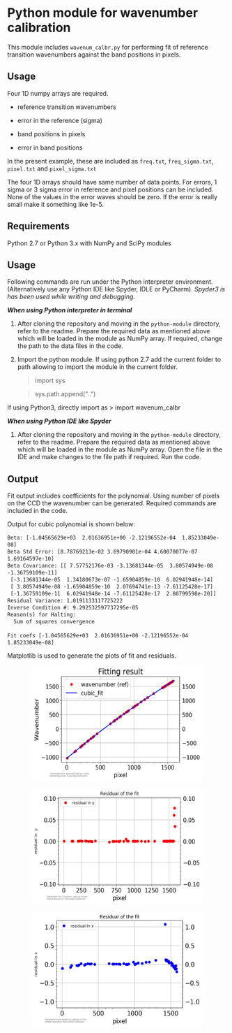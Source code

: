 # Python module for wavenumber calibration

This module includes `wavenum_calbr.py` for performing fit of  reference transition wavenumbers against the band positions in pixels.  

Usage
----------------
Four 1D numpy arrays are required.
  - reference  transition wavenumbers
  - error in  the reference (sigma)

  - band positions in pixels
  - error in band  positions  

In the present example, these are included as `freq.txt`, `freq_sigma.txt`, `pixel.txt` and `pixel_sigma.txt`  

The four 1D arrays  should have same number  of data points. For errors,  1 sigma or 3  sigma error in  reference  and pixel  positions can be included. None of the  values in the error  waves  should be zero. If the error is really  small make it something like 1e-5.



Requirements
----------------
Python 2.7 or Python 3.x with NumPy  and SciPy modules

Usage
----------------
Following commands are run under the Python interpreter environment. (Alternatively use any Python IDE like Spyder, IDLE or PyCharm). *Spyder3 is has been used while writing and debugging.*

***When using Python interpreter in terminal***

1. After cloning the repository and moving in the `python-module` directory,  refer to the readme.  Prepare the required data as mentioned above which will be loaded in the module  as NumPy array. If required, change the path to the data files in the code.  

2. Import the python module. If  using python 2.7 add the current folder to path allowing to import the module in the current folder.
    > import sys

    > sys.path.append("..")

If using Python3, directly import as
    > import wavenum_calbr

***When using Python IDE like Spyder***

1. After cloning the repository and moving in the `python-module` directory,  refer to the readme.  Prepare the required data as mentioned above which will be loaded in the module  as NumPy array. Open the  file in the IDE and make changes  to the file path if required. Run the code.

Output
----------------

Fit  output includes coefficients for the polynomial. Using number of pixels on the CCD the wavenumber can be  generated. Required commands are included in the code.

Output for cubic polynomial is shown below:

```
Beta: [-1.04565629e+03  2.01636951e+00 -2.12196552e-04  1.85233049e-08]
Beta Std Error: [8.78769213e-02 3.69790901e-04 4.60070077e-07 1.69164597e-10]
Beta Covariance: [[ 7.57752176e-03 -3.13681344e-05  3.80574949e-08 -1.36759109e-11]
 [-3.13681344e-05  1.34180673e-07 -1.65904859e-10  6.02941948e-14]
 [ 3.80574949e-08 -1.65904859e-10  2.07694741e-13 -7.61125428e-17]
 [-1.36759109e-11  6.02941948e-14 -7.61125428e-17  2.80799598e-20]]
Residual Variance: 1.0191133117725222
Inverse Condition #: 9.292532597737295e-05
Reason(s) for Halting:
  Sum of squares convergence

Fit coefs [-1.04565629e+03  2.01636951e+00 -2.12196552e-04  1.85233049e-08]
```

Matplotlib is used to generate the plots of fit and  residuals.

<p align="center">
  <img src="https://github.com/ankit7540/RamanSpecCalibration/blob/master/img/wavenum_calbr_fit_py.png" data-canonical-src="https://github.com/ankit7540/RamanSpecCalibration/blob/master/img/wavenum_calbr_fit_py.png" width="392" height="265" />
</p>

<p align="center">
  <img src="https://github.com/ankit7540/RamanSpecCalibration/blob/master/img/wavenum_calbr_fitResdy_py.png" data-canonical-src="https://github.com/ankit7540/RamanSpecCalibration/blob/master/img/wavenum_calbr_fitResdy_py.png" width="392" height="265" />
</p>

<p align="center">
  <img src="https://github.com/ankit7540/RamanSpecCalibration/blob/master/img/wavenum_calbr_fitResdx_py.png" data-canonical-src="https://github.com/ankit7540/RamanSpecCalibration/blob/master/img/wavenum_calbr_fitResdx_py.png" width="392" height="265" />
</p>
